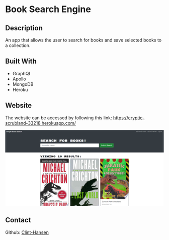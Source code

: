 # Book Search Engine 

## Description

An app that allows the user to search for books and save selected books to a collection.

## Built With

* GraphQl
* Apollo
* MongoDB
* Heroku


## Website
The website can be accessed by following this link: https://cryptic-scrubland-33218.herokuapp.com/

![App](./client/public/booksearch.PNG)


## Contact

Github: [Clint-Hansen](https://github.com/Clint-Hansen)
